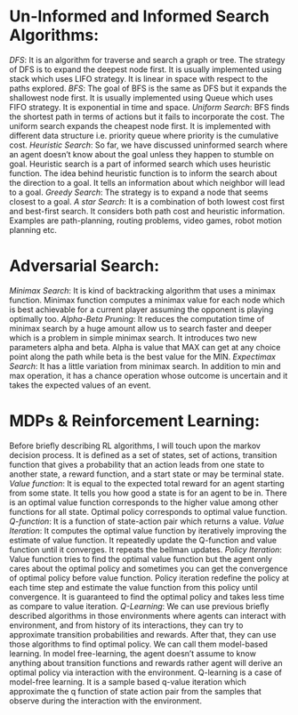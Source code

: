 # Un-Informed and Informed Search Algorithms:
*DFS*: It is an algorithm for traverse and search a graph or tree. The strategy of DFS is to expand the deepest node first. It is usually implemented using stack which uses LIFO strategy. It is linear in space with respect to the paths explored.
*BFS*: The goal of BFS is the same as DFS but it expands the shallowest node first. It is usually implemented using Queue which uses FIFO strategy. It is exponential in time and space.
*Uniform Search*: BFS finds the shortest path in terms of actions but it fails to incorporate the cost. The uniform search expands the cheapest node first. It is implemented with different data structure i.e. priority queue where priority is the cumulative cost.
*Heuristic Search*: So far, we have discussed uninformed search where an agent doesn’t know about the goal unless they happen to stumble on goal. Heuristic search is a part of informed search which uses heuristic function. The idea behind heuristic function is to inform the search about the direction to a goal. It tells an information about which neighbor will lead to a goal.
*Greedy Search*: The strategy is to expand a node that seems closest to a goal.
*A star Search*: It is a combination of both lowest cost first and best-first search. It considers both path cost and heuristic information. Examples are path-planning, routing problems, video games, robot motion planning etc.
# Adversarial Search:
*Minimax Search*: It is kind of backtracking algorithm that uses a minimax function. Minimax function computes a minimax value for each node which is best achievable for a current player assuming the opponent is playing optimally too.
*Alpha-Beta Pruning*: It reduces the computation time of minimax search by a huge amount allow us to search faster and deeper which is a problem in simple minimax search. It introduces two new parameters alpha and beta. Alpha is value that MAX can get at any choice point along the path while beta is the best value for the MIN. 
*Expectimax Search*: It has a little variation from minimax search. In addition to min and max operation, it has a chance operation whose outcome is uncertain and it takes the expected values of an event.
# MDPs & Reinforcement Learning:
Before briefly describing RL algorithms, I will touch upon the markov decision process. It is defined as a set of states, set of actions, transition function that gives a probability that an action leads from one state to another state, a reward function, and a start state or may be terminal state.
*Value function*: It is equal to the expected total reward for an agent starting from some state. It tells you how good a state is for an agent to be in. There is an optimal value function corresponds to the higher value among other functions for all state. Optimal policy corresponds to optimal value function.
*Q-function*: It is a function of state-action pair which returns a value.
*Value Iteration*: It computes the optimal value function by iteratively improving the estimate of value function. It repeatedly update the Q-function and value function until it converges. It repeats the bellman updates.
*Policy Iteration*: Value function tries to find the optimal value function but the agent only cares about the optimal policy and sometimes you can get the convergence of optimal policy before value function. Policy iteration redefine the policy at each time step and estimate the value function from this policy until convergence. It is guaranteed to find the optimal policy and takes less time as compare to value iteration.
*Q-Learning*: We can use previous briefly described algorithms in those environments where agents can interact with environment, and from history of its interactions, they can try to approximate transition probabilities and rewards. After that, they can use those algorithms to find optimal policy. We can call them model-based learning. In model free-learning, the agent doesn’t assume to know anything about transition functions and rewards rather agent will derive an optimal policy via interaction with the environment. Q-learning is a case of model-free learning. It is a sample based q-value iteration which approximate the q function of state action pair from the samples that observe during the interaction with the environment.

